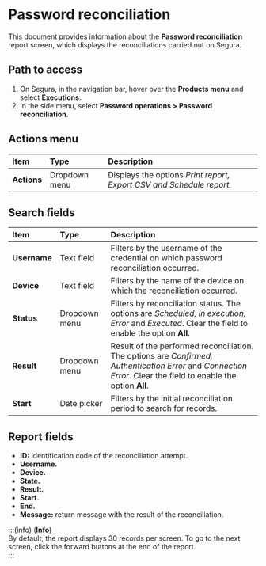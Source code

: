 # Password reconciliation

This document provides information about the **Password reconciliation** report screen, which displays the reconciliations carried out on Segura.

## Path to access

1. On Segura, in the navigation bar, hover over the **Products menu** and select **Executions**.  
2. In the side menu, select **Password operations > Password reconciliation.**

## Actions menu

| **Item** | **Type** | **Description** |
| :---- | :---- | :---- |
| **Actions** | Dropdown menu | Displays the options *Print report, Export CSV and Schedule report.* |

## Search fields

| **Item** | **Type** | **Description** |
| :---- | :---- | :---- |
| **Username** | Text field | Filters by the username of the credential on which password reconciliation occurred. |
| **Device** | Text field | Filters by the name of the device on which the reconciliation occurred. |
| **Status** | Dropdown menu | Filters by reconciliation status. The options are *Scheduled, In execution, Error* and *Executed*. Clear the field to enable the option **All**. |
| **Result** | Dropdown menu | Result of the performed reconciliation. The options are *Confirmed, Authentication Error* and *Connection Error*. Clear the field to enable the option **All**. |
| **Start** | Date picker | Filters by the initial reconciliation period to search for records. |

## Report fields

* **ID:** identification code of the reconciliation attempt.  
* **Username.**  
* **Device.**  
* **State.**  
* **Result.**  
* **Start.**  
* **End.**  
* **Message:** return message with the result of the reconciliation.

:::(info) (**Info**)  
By default, the report displays 30 records per screen. To go to the next screen, click the forward buttons at the end of the report.  
:::